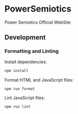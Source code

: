 # PowerSemiotics
Power Semiotics Official WebSite

## Development

### Formatting and Linting

Install dependencies:

```bash
npm install
```

Format HTML and JavaScript files:

```bash
npm run format
```

Lint JavaScript files:

```bash
npm run lint
```
